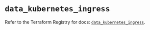 # `data_kubernetes_ingress`

Refer to the Terraform Registry for docs: [`data_kubernetes_ingress`](https://registry.terraform.io/providers/hashicorp/kubernetes/2.38.0/docs/data-sources/ingress).
